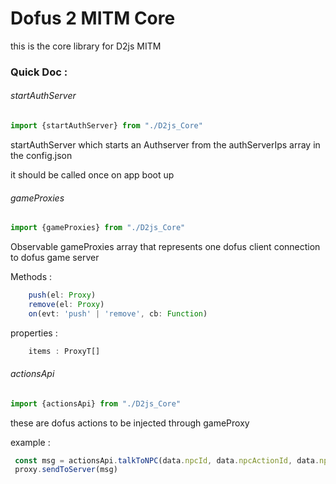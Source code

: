 # Dofus 2 MITM Core #

this is the core library for D2js MITM

### Quick Doc :

###### startAuthServer
```typescript
import {startAuthServer} from "./D2js_Core"
```
startAuthServer which starts an Authserver from the authServerIps array in the config.json

it should be called once on app boot up

###### gameProxies

```typescript
import {gameProxies} from "./D2js_Core"
```

Observable gameProxies array that represents  one dofus client connection to dofus game server

Methods : 
```typescript
    push(el: Proxy)
    remove(el: Proxy)
    on(evt: 'push' | 'remove', cb: Function)
```

properties :
```typescript
    items : ProxyT[]
```

###### actionsApi

```typescript
import {actionsApi} from "./D2js_Core"
```

these are dofus actions to be injected through gameProxy

example :

```typescript
 const msg = actionsApi.talkToNPC(data.npcId, data.npcActionId, data.npcMapId)
 proxy.sendToServer(msg)
``` 


